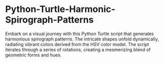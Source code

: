 # Python-Turtle-Harmonic-Spirograph-Patterns
Embark on a visual journey with this Python Turtle script that generates harmonious spirograph patterns. The intricate shapes unfold dynamically, radiating vibrant colors derived from the HSV color model. The script iterates through a series of rotations, creating a mesmerizing blend of geometric forms and hues. 
